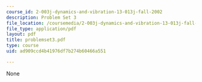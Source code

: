 ```yaml
---
course_id: 2-003j-dynamics-and-vibration-13-013j-fall-2002
description: Problem Set 3
file_location: /coursemedia/2-003j-dynamics-and-vibration-13-013j-fall-2002/ad909ccd4b41976df7b274b60466a551_problemset3.pdf
file_type: application/pdf
layout: pdf
title: problemset3.pdf
type: course
uid: ad909ccd4b41976df7b274b60466a551

---
```

None